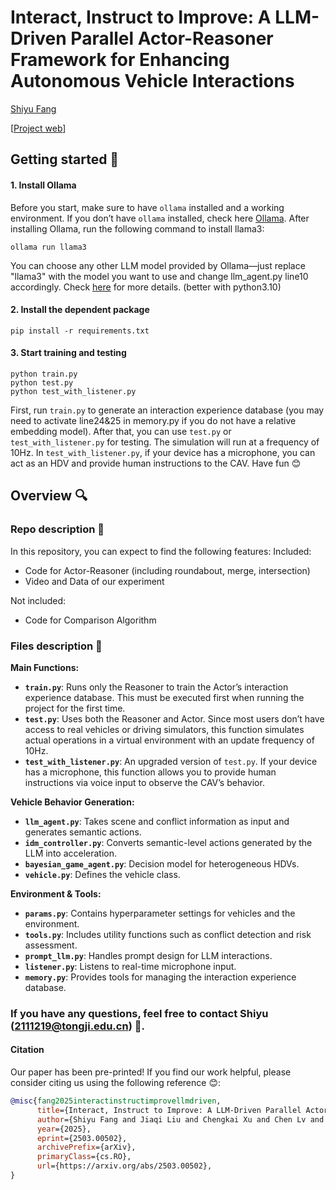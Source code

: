 # Interact, Instruct to Improve: A LLM-Driven Parallel Actor-Reasoner Framework for Enhancing Autonomous Vehicle Interactions
[Shiyu Fang](https://fangshiyuu.github.io/)

[[Project web](https://fangshiyuu.github.io/Actor-Reasoner/)]

## Getting started 🚀

#### 1. Install Ollama
Before you start, make sure to have `ollama` installed and a working environment. If you don’t have `ollama` installed, check here [Ollama](https://ollama.com/).
After installing Ollama, run the following command to install llama3:
```shell
ollama run llama3
```
You can choose any other LLM model provided by Ollama—just replace "llama3" with the model you want to use and change llm_agent.py line10 accordingly. Check [here](https://ollama.com/search) for more details. (better with python3.10)

#### 2. Install the dependent package
```shell
pip install -r requirements.txt
```

#### 3. Start training and testing
```shell
python train.py
python test.py
python test_with_listener.py
```
First, run `train.py` to generate an interaction experience database (you may need to activate line24&25 in memory.py if you do not have a relative embedding model). After that, you can use `test.py` or `test_with_listener.py` for testing. The simulation will run at a frequency of 10Hz. In `test_with_listener.py`, if your device has a microphone, you can act as an HDV and provide human instructions to the CAV. Have fun 😊

## Overview 🔍
### Repo description 📄
In this repository, you can expect to find the following features:
Included:
* Code for Actor-Reasoner (including roundabout, merge, intersection)
* Video and Data of our experiment

Not included:
* Code for Comparison Algorithm

### Files description 📂

**Main Functions:**  
- **`train.py`**: Runs only the Reasoner to train the Actor’s interaction experience database. This must be executed first when running the project for the first time.  
- **`test.py`**: Uses both the Reasoner and Actor. Since most users don’t have access to real vehicles or driving simulators, this function simulates actual operations in a virtual environment with an update frequency of 10Hz.  
- **`test_with_listener.py`**: An upgraded version of `test.py`. If your device has a microphone, this function allows you to provide human instructions via voice input to observe the CAV’s behavior.

**Vehicle Behavior Generation:**  
- **`llm_agent.py`**: Takes scene and conflict information as input and generates semantic actions.
- **`idm_controller.py`**: Converts semantic-level actions generated by the LLM into acceleration.  
- **`bayesian_game_agent.py`**: Decision model for heterogeneous HDVs.  
- **`vehicle.py`**: Defines the vehicle class.  

**Environment & Tools:**  
- **`params.py`**: Contains hyperparameter settings for vehicles and the environment.  
- **`tools.py`**: Includes utility functions such as conflict detection and risk assessment.  
- **`prompt_llm.py`**: Handles prompt design for LLM interactions.  
- **`listener.py`**: Listens to real-time microphone input.  
- **`memory.py`**: Provides tools for managing the interaction experience database.

### If you have any questions, feel free to contact Shiyu (2111219@tongji.edu.cn) 📧.

#### Citation

Our paper has been pre-printed! If you find our work helpful, please consider citing us using the following reference 😊:

```bibtex
@misc{fang2025interactinstructimprovellmdriven,
      title={Interact, Instruct to Improve: A LLM-Driven Parallel Actor-Reasoner Framework for Enhancing Autonomous Vehicle Interactions}, 
      author={Shiyu Fang and Jiaqi Liu and Chengkai Xu and Chen Lv and Peng Hang and Jian Sun},
      year={2025},
      eprint={2503.00502},
      archivePrefix={arXiv},
      primaryClass={cs.RO},
      url={https://arxiv.org/abs/2503.00502}, 
}

